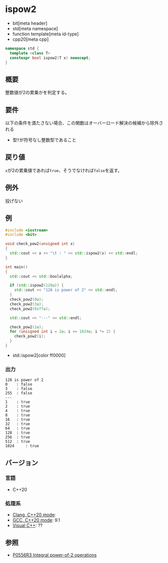 # ispow2
* bit[meta header]
* std[meta namespace]
* function template[meta id-type]
* cpp20[meta cpp]

```cpp
namespace std {
  template <class T>
  constexpr bool ispow2(T x) noexcept;
}
```

## 概要
整数値が2の累乗かを判定する。


## 要件
以下の条件を満たさない場合、この関数はオーバーロード解決の候補から除外される

- 型`T`が符号なし整数型であること


## 戻り値
`x`が2の累乗値であれば`true`、そうでなければ`false`を返す。


## 例外
投げない


## 例
```cpp example
#include <iostream>
#include <bit>

void check_pow2(unsigned int x)
{
  std::cout << x << "\t : " << std::ispow2(x) << std::endl;
}

int main()
{
  std::cout << std::boolalpha;

  if (std::ispow2(128u)) {
    std::cout << "128 is power of 2" << std::endl;
  }
  check_pow2(0u);
  check_pow2(3u);
  check_pow2(0xffu);

  std::cout << "---" << std::endl;

  check_pow2(1u);
  for (unsigned int i = 2u; i <= 1024u; i *= 2) {
    check_pow2(i);
  }
}
```
* std::ispow2[color ff0000]

### 出力
```
128 is power of 2
0	 : false
3	 : false
255	 : false
---
1	 : true
2	 : true
4	 : true
8	 : true
16	 : true
32	 : true
64	 : true
128	 : true
256	 : true
512	 : true
1024	 : true
```


## バージョン
### 言語
- C++20

### 処理系
- [Clang, C++20 mode](/implementation.md#clang):
- [GCC, C++20 mode](/implementation.md#gcc): 9.1
- [Visual C++](/implementation.md#visual_cpp): ??


## 参照
- [P0556R3 Integral power-of-2 operations](http://www.open-std.org/jtc1/sc22/wg21/docs/papers/2018/p0556r3.html)

